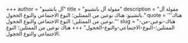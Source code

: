 +++
author = "آل باتشينو"
title = "مقولة آل باتشينو"
description = "مقولة آل باتشينو: هناك نوعين من الممثلين؛ النوع الاجتماعي والنوع الخجول."
quote = '''هناك نوعين من الممثلين؛ النوع الاجتماعي والنوع الخجول.''' 
slug = "هناك-نوعين-من-الممثلين؛-النوع-الاجتماعي-والنوع-الخجول"
+++
هناك نوعين من الممثلين؛ النوع الاجتماعي والنوع الخجول.
